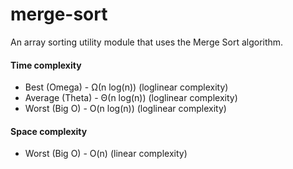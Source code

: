 # merge-sort
An array sorting utility module that uses the Merge Sort algorithm.

#### Time complexity

- Best (Omega) - Ω(n log(n)) (loglinear complexity)  
- Average (Theta) - Θ(n log(n)) (loglinear complexity)  
- Worst (Big O) - O(n log(n)) (loglinear complexity)  

#### Space complexity

- Worst (Big O) - O(n) (linear complexity)
